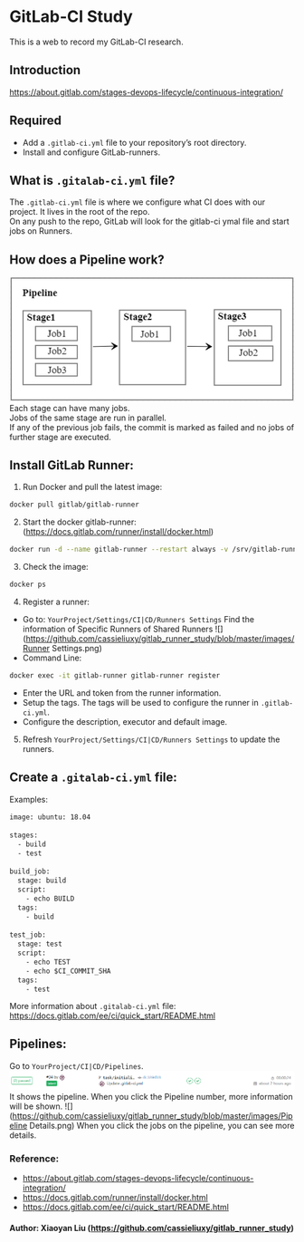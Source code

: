 # GitLab-CI Study
This is a web to record my GitLab-CI research.

## Introduction
https://about.gitlab.com/stages-devops-lifecycle/continuous-integration/

## Required
 - Add a `.gitlab-ci.yml` file to your repository’s root directory.
 - Install and configure GitLab-runners.
 
## What is `.gitalab-ci.yml` file?
The `.gitlab-ci.yml` file is where we configure what CI does with our project. It lives in the root of the repo.<br>
On any push to the repo, GitLab will look for the gitlab-ci ymal file and start jobs on Runners.<br/>

## How does a Pipeline work?
![](https://github.com/cassieliuxy/gitlab_runner_study/blob/master/images/Pipeline.png)  
  Each stage can have many jobs.<br>
  Jobs of the same stage are run in parallel.<br/>
  If any of the previous job fails, the commit is marked as failed and no jobs of further stage are executed.

## Install GitLab Runner:
1. Run Docker and pull the latest image:
```Bash
docker pull gitlab/gitlab-runner
```
2. Start the docker gitlab-runner: (https://docs.gitlab.com/runner/install/docker.html)
```Bash
docker run -d --name gitlab-runner --restart always -v /srv/gitlab-runner/config:/etc/gitlab-runner -v /var/run/docker.sock:/var/run/docker.sock gitlab/gitlab-runner:latest
```
3. Check the image:
```Bash
docker ps
```
4. Register a runner:
  * Go to: `YourProject/Settings/CI|CD/Runners Settings` Find the information of Specific Runners of Shared Runners
  ![](https://github.com/cassieliuxy/gitlab_runner_study/blob/master/images/Runner Settings.png) 
  * Command Line:
 ```Bash
 docker exec -it gitlab-runner gitlab-runner register
 ```
   * Enter the URL and token from the runner information.
   * Setup the tags. The tags will be used to configure the runner in `.gitlab-ci.yml`.
   * Configure the description, executor and default image.
5. Refresh `YourProject/Settings/CI|CD/Runners Settings` to update the runners.

## Create a `.gitalab-ci.yml` file:
Examples:
```YMAL
image: ubuntu: 18.04

stages:
  - build
  - test
  
build_job:
  stage: build
  script:
    - echo BUILD
  tags:
    - build

test_job:
  stage: test
  script:
    - echo TEST
    - echo $CI_COMMIT_SHA
  tags:
    - test
```
More information about `.gitalab-ci.yml` file: https://docs.gitlab.com/ee/ci/quick_start/README.html

## Pipelines:
Go to `YourProject/CI|CD/Pipelines`.
![](https://github.com/cassieliuxy/gitlab_runner_study/blob/master/images/Jobs.png) 
It shows the pipeline. When you click the Pipeline number, more information will be shown.
![](https://github.com/cassieliuxy/gitlab_runner_study/blob/master/images/Pipeline Details.png) 
When you click the jobs on the pipeline, you can see more details.


### Reference:
 - https://about.gitlab.com/stages-devops-lifecycle/continuous-integration/
 - https://docs.gitlab.com/runner/install/docker.html
 - https://docs.gitlab.com/ee/ci/quick_start/README.html

#### Author: Xiaoyan Liu (https://github.com/cassieliuxy/gitlab_runner_study)
